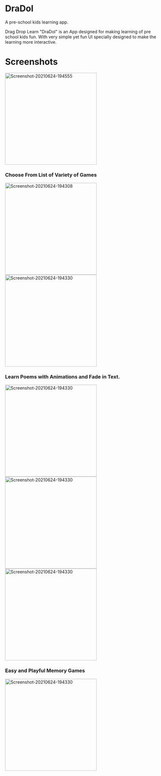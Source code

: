 # DraDol

A pre-school kids learning app.


Drag Drop Learn "DraDol" is an App designed for making learning of pre school kids fun.
With very simple yet fun UI specially designed to make the learning more interactive.


# Screenshots

<img src="https://i.ibb.co/tDTsQjg/tia2908787525074186236.png" alt="Screenshot-20210624-194555" width="300">

### Choose From List of Variety of Games

<img src="https://i.ibb.co/stYhzVn/tia6079132024785985089.png" alt="Screenshot-20210624-194308" border="0" width="300">
<img src="https://i.ibb.co/L9V95vz/tia8201395526288377566.png" alt="Screenshot-20210624-194330" border="0" width="300">

### Learn Poems with Animations and Fade in Text.

<img src="https://i.ibb.co/rQpsbLM/tia8511269924847097224.png" alt="Screenshot-20210624-194330" border="0" width="300">

<img src="https://i.ibb.co/NnsnsS4/tia8111630244442315622.png" alt="Screenshot-20210624-194330" border="0" width="300">

<img src="https://i.ibb.co/1ZVCSJ9/tia3649472346633962759.png" alt="Screenshot-20210624-194330" border="0" width="300">

### Easy and Playful Memory Games
<img src="https://i.ibb.co/Rvv3g5J/tia6996456762447148549.png" alt="Screenshot-20210624-194330" border="0" width="300">

